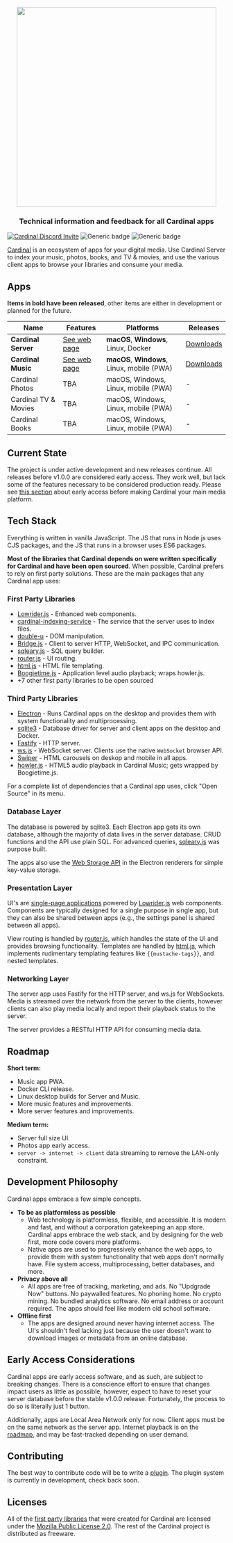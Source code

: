 <p align="center">
  <a href="https://cardinalapps.xyz"><img src="https://cardinalapps.xyz/logotype-dark.svg" width="460" /></a>
</p>

<h3 align="center">Technical information and feedback for all Cardinal apps</h3>

[![Cardinal Discord Invite](https://img.shields.io/discord/852722597136433172?color=%237289DA&label=chat&logo=discord&logoColor=white)](https://discord.com/invite/WWXngggPp4)
![Generic badge](https://img.shields.io/badge/Status-In&nbsp;Development-brightgreen.svg)
![Generic badge](https://img.shields.io/badge/Release-Early&nbsp;Access-informational.svg)

[Cardinal](https://cardinalapps.xyz) is an ecosystem of apps for your digital media. Use Cardinal Server to index your music, photos, books, and TV & movies, and use the various client apps to browse your libraries and consume your media.

## Apps

**Items in bold have been released**, other items are either in development or planned for the future.

Name | Features | Platforms | Releases
------------ | ------------ | ------------- | ------------
**Cardinal Server** | [See web page](https://cardinalapps.xyz/en/cardinal-server) | **macOS**, **Windows**, Linux, Docker | [Downloads](https://github.com/somebeaver/Cardinal-Server)
**Cardinal Music** | [See web page](https://cardinalapps.xyz/en/cardinal-music) | **macOS**, **Windows**, Linux, mobile (PWA) | [Downloads](https://github.com/somebeaver/Cardinal-Music)
Cardinal Photos | TBA | macOS, Windows, Linux, mobile (PWA) | -
Cardinal TV & Movies | TBA | macOS, Windows, Linux, mobile (PWA) | -
Cardinal Books | TBA | macOS, Windows, Linux, mobile (PWA) | -

## Current State

The project is under active development and new releases continue. All releases before v1.0.0 are considered early access. They work well, but lack some of the features necessary to be considered production ready. Please see [this section](#early-access-considerations) about early access before making Cardinal your main media platform.

## Tech Stack

Everything is written in vanilla JavaScript. The JS that runs in Node.js uses CJS packages, and the JS that runs in a browser uses ES6 packages.

**Most of the libraries that Cardinal depends on were written specifically for Cardinal and have been open sourced**. When possible, Cardinal prefers to rely on first party solutions. These are the main packages that any Cardinal app uses:

### First Party Libraries
- [Lowrider.js](https://github.com/somebeaver/Lowrider.js) - Enhanced web components.
- [cardinal-indexing-service](https://github.com/somebeaver/cardinal-indexing-service) - The service that the server uses to index files.
- [double-u](https://github.com/somebeaver/double-u) - DOM manipulation.
- [Bridge.js](https://github.com/somebeaver/Bridge.js) - Client to server HTTP, WebSocket, and IPC communication.
- [sqleary.js](https://github.com/somebeaver/sqleary.js) - SQL query builder.
- [router.js](https://github.com/somebeaver/router.js) - UI routing.
- [html.js](https://github.com/somebeaver/html.js) - HTML file templating.
- [Boogietime.js](https://github.com/somebeaver/Boogietime.js) - Application level audio playback; wraps howler.js.
- +7 other first party libraries to be open sourced

### Third Party Libraries
- [Electron](https://www.electronjs.org/) - Runs Cardinal apps on the desktop and provides them with system functionality and multiprocessing.
- [sqlite3](https://www.npmjs.com/package/sqlite3) - Database driver for server and client apps on the desktop and Docker.
- [Fastify](https://www.npmjs.com/package/fastify) - HTTP server.
- [ws.js](https://www.npmjs.com/package/ws) - WebSocket server. Clients use the native `WebSocket` browser API.
- [Swiper](https://swiperjs.com/) - HTML carousels on deskop and mobile in all apps.
- [howler.js](https://howlerjs.com/) - HTML5 audio playback in Cardinal Music; gets wrapped by Boogietime.js.

For a complete list of dependencies that a Cardinal app uses, click "Open Source" in its menu.

### Database Layer

The database is powered by sqlite3. Each Electron app gets its own database, although the majority of data lives in the server database. CRUD functions and the API use plain SQL. For advanced queries, [sqleary.js](https://github.com/somebeaver/sqleary.js) was purpose built.

The apps also use the [Web Storage API](https://developer.mozilla.org/en-US/docs/Web/API/Web_Storage_API) in the Electron renderers for simple key-value storage.

### Presentation Layer

UI's are [single-page applications](https://en.wikipedia.org/wiki/Single-page_application) powered by [Lowrider.js](https://github.com/somebeaver/Lowrider.js) web components. Components are typically designed for a single purpose in single app, but they can also be shared between apps (e.g., the settings panel is shared between all apps).

View routing is handled by [router.js](https://github.com/somebeaver/router.js), which handles the state of the UI and provides browsing functionality. Templates are handled by [html.js](https://github.com/somebeaver/html.js), which implements rudimentary templating features like `{{mustache-tags}}`, and nested templates.

### Networking Layer

The server app uses Fastify for the HTTP server, and ws.js for WebSockets. Media is streamed over the network from the server to the clients, however clients can also play media locally and report their playback status to the server.

The server provides a RESTful HTTP API for consuming media data.

## Roadmap

**Short term:**
- Music app PWA.
- Docker CLI release.
- Linux desktop builds for Server and Music.
- More music features and improvements.
- More server features and improvements.

**Medium term:**
- Server full size UI.
- Photos app early access.
- `server -> internet -> client` data streaming to remove the LAN-only constraint.

## Development Philosophy

Cardinal apps embrace a few simple concepts.

- **To be as platformless as possible**
  - Web technology is platformless, flexible, and accessible. It is modern and fast, and without a corporation gatekeeping an app store. Cardinal apps embrace the web stack, and by designing for the web first, more code covers more platforms.
  - Native apps are used to progressively enhance the web apps, to provide them with system functionality that web apps don't normally have. File system access, multiprocessing, better databases, and more.
- **Privacy above all**
  - All apps are free of tracking, marketing, and ads. No "Updgrade Now" buttons. No paywalled features. No phoning home. No crypto mining. No bundled analytics software. No email address or account required. The apps should feel like modern old school software.
- **Offline first**
  - The apps are designed around never having internet access. The UI's shouldn't feel lacking just because the user doesn't want to download images or metadata from an online database.

## Early Access Considerations

Cardinal apps are early access software, and as such, are subject to breaking changes. There is a conscience effort to ensure that changes impact users as little as possible, however, expect to have to reset your server database before the stable v1.0.0 release. Fortunately, the process to do so is literally just 1 button.

Additionally, apps are Local Area Network only for now. Client apps must be on the same network as the server app. Internet playback is on the [roadmap](#roadmap), and may be fast-tracked depending on user demand.

## Contributing

The best way to contribute code will be to write a [plugin](https://cardinalapps.xyz/plugins). The plugin system is currently in development, check back soon.

## Licenses

All of the [first party libraries](#first-party-libraries) that were created for Cardinal are licensed under the [Mozilla Public License 2.0](https://choosealicense.com/licenses/mpl-2.0/). The rest of the Cardinal project is distributed as freeware.
